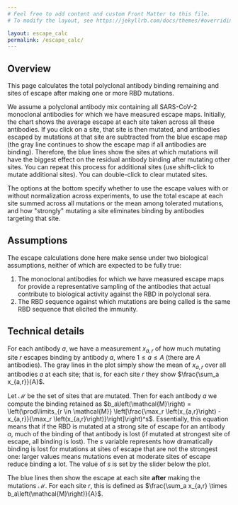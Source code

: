 ```yaml
---
# Feel free to add content and custom Front Matter to this file.
# To modify the layout, see https://jekyllrb.com/docs/themes/#overriding-theme-defaults

layout: escape_calc
permalink: /escape_calc/
---
```


## Overview
This page calculates the total polyclonal antibody binding remaining and sites of escape after making one or more RBD mutations.

We assume a polyclonal antibody mix containing all SARS-CoV-2 monoclonal antibodies for which we have measured escape maps.
Initially, the chart shows the average escape at each site taken across all these antibodies.
If you click on a site, that site is then mutated, and antibodies escaped by mutations at that site are subtracted from the blue escape map (the gray line continues to show the escape map if all antibodies are binding).
Therefore, the blue lines show the sites at which mutations will have the biggest effect on the residual antibody binding after mutating other sites.
You can repeat this process for additional sites (use shift-click to mutate additional sites).
You can double-click to clear mutated sites.

The options at the bottom specify whether to use the escape values with or without normalization across experiments, to use the total escape at each site summed across all mutations or the mean among tolerated mutations, and how "strongly" mutating a site eliminates binding by antibodies targeting that site.

## Assumptions
The escape calculations done here make sense under two biological assumptions, neither of which are expected to be fully true:
 1. The monoclonal antibodies for which we have measured escape maps for provide a representative sampling of the antibodies that actual contribute to biological activity against the RBD in polyclonal sera.
 2. The RBD sequence against which mutations are being called is the same RBD sequence that elicited the immunity.

## Technical details
For each antibody $a$, we have a measurement $x_{a,r}$ of how much mutating site $r$ escapes binding by antibody $a$, where $1 \le a \le A$ (there are $A$ antibodies).
The gray lines in the plot simply show the mean of $x_{a,r}$ over all antibodies $a$ at each site; that is, for each site $r$ they show $\frac{\sum_a x_{a,r}}{A}$.

Let $\mathcal{M}$ be the set of sites that are mutated.
Then for each antibody $a$ we compute the binding retained as $b_a\left(\mathcal{M}\right) = \left(\prod\limits_{r \in \mathcal{M}} \left[\frac{\max_r \left(x_{a,r}\right) - x_{a,r}}{\max_r \left(x_{a,r}\right)}\right]\right)^s$.
Essentially, this equation means that if the RBD is mutated at a strong site of escape for an antibody $a$, much of the binding of that antibody is lost (if mutated at strongest site of escape, all binding is lost).
The $s$ variable represents how dramatically binding is lost for mutations at sites of escape that are not the strongest one: larger values means mutations even at moderate sites of escape reduce binding a lot.
The value of $s$ is set by the slider below the plot.

The blue lines then show the escape at each site **after** making the mutations $\mathcal{M}$.
For each site $r$, this is defined as $\frac{\sum_a x_{a,r} \times b_a\left(\mathcal{M}\right)}{A}$.
